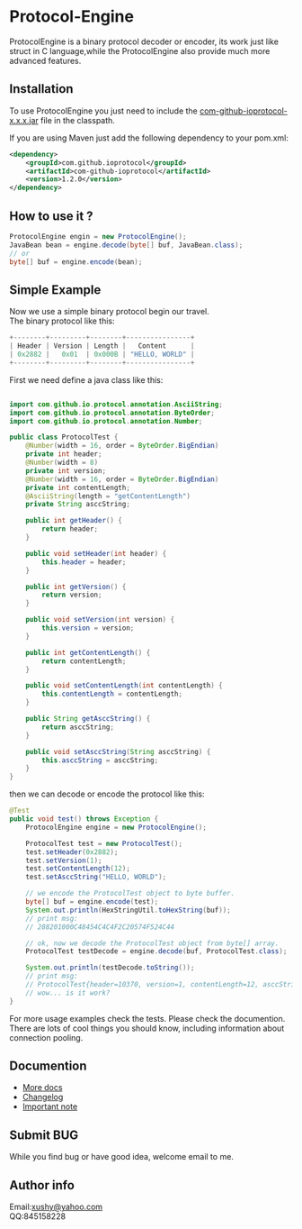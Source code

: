 # Protocol-Engine
ProtocolEngine is a binary protocol decoder or encoder, its work just like struct in C language,while the ProtocolEngine also
provide much more advanced features.

## Installation
To use ProtocolEngine you just need to include the
[com-github-ioprotocol-x.x.x.jar](https://github.com/ioprotocol/engine) file in the classpath.

If you are using Maven just add the following dependency to your pom.xml:

```xml
<dependency>
    <groupId>com.github.ioprotocol</groupId>
    <artifactId>com-github-ioprotocol</artifactId>
    <version>1.2.0</version>
</dependency>
```
## How to use it ?
```java
ProtocolEngine engin = new ProtocolEngine();
JavaBean bean = engine.decode(byte[] buf, JavaBean.class);
// or
byte[] buf = engine.encode(bean);
```

## Simple Example
Now we use a simple binary protocol begin our travel.<br>
The binary protocol like this:<br>
```java
+--------+---------+--------+----------------+
| Header | Version | Length |   Content      |
| 0x2882 |   0x01  | 0x000B | "HELLO, WORLD" |
+--------+---------+--------+----------------+
```
First we need define a java class like this:<br>
```java

import com.github.io.protocol.annotation.AsciiString;
import com.github.io.protocol.annotation.ByteOrder;
import com.github.io.protocol.annotation.Number;

public class ProtocolTest {
    @Number(width = 16, order = ByteOrder.BigEndian)
    private int header;
    @Number(width = 8)
    private int version;
    @Number(width = 16, order = ByteOrder.BigEndian)
    private int contentLength;
    @AsciiString(length = "getContentLength")
    private String asccString;

    public int getHeader() {
        return header;
    }

    public void setHeader(int header) {
        this.header = header;
    }

    public int getVersion() {
        return version;
    }

    public void setVersion(int version) {
        this.version = version;
    }

    public int getContentLength() {
        return contentLength;
    }

    public void setContentLength(int contentLength) {
        this.contentLength = contentLength;
    }

    public String getAsccString() {
        return asccString;
    }

    public void setAsccString(String asccString) {
        this.asccString = asccString;
    }
}
```
then we can decode or encode the protocol like this:
```java
@Test
public void test() throws Exception {
	ProtocolEngine engine = new ProtocolEngine();

	ProtocolTest test = new ProtocolTest();
	test.setHeader(0x2882);
	test.setVersion(1);
	test.setContentLength(12);
	test.setAsccString("HELLO, WORLD");

	// we encode the ProtocolTest object to byte buffer.
	byte[] buf = engine.encode(test);
	System.out.println(HexStringUtil.toHexString(buf));
	// print msg:
	// 288201000C48454C4C4F2C20574F524C44

	// ok, now we decode the ProtocolTest object from byte[] array.
	ProtocolTest testDecode = engine.decode(buf, ProtocolTest.class);

	System.out.println(testDecode.toString());
	// print msg:
	// ProtocolTest{header=10370, version=1, contentLength=12, asccString='HELLO, WORLD'}
	// wow... is it work?
}
```
For more usage examples check the tests.
Please check the documention. There are lots of cool things you should know, including information about connection pooling.
## Documention
- [More docs](https://github.com/ioprotocol/engine/blob/master/documention/howtouse.md)
- [Changelog](https://github.com/ioprotocol/engine/blob/master/documention/changelog.md)
- [Important note](https://github.com/ioprotocol/engine/blob/master/documention/important.md)

## Submit BUG
While you find bug or have good idea, welcome email to me.

## Author info
Email:xushy@yahoo.com<br>
QQ:845158228
